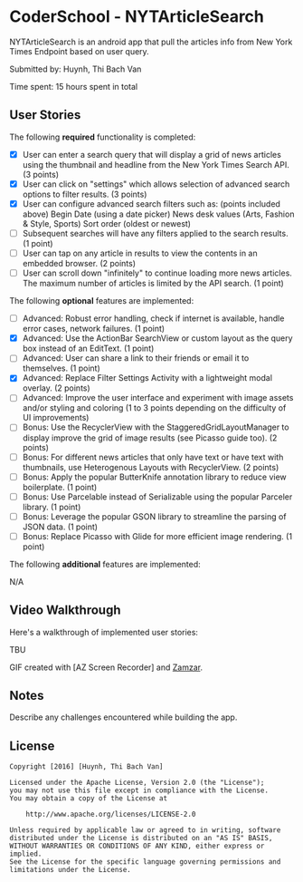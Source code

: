 # CoderSchool - NYTArticleSearch

NYTArticleSearch is an android app that pull the articles info from New York Times Endpoint based on user query.

Submitted by: Huynh, Thi Bach Van

Time spent: 15 hours spent in total

## User Stories

The following **required** functionality is completed:

* [x] User can enter a search query that will display a grid of news articles using the thumbnail and headline from the New York Times Search API. (3 points)
* [x] User can click on "settings" which allows selection of advanced search options to filter results. (3 points)
* [x] User can configure advanced search filters such as: (points included above)
                Begin Date (using a date picker)
                News desk values (Arts, Fashion & Style, Sports)
                Sort order (oldest or newest)
* [ ] Subsequent searches will have any filters applied to the search results. (1 point)
* [ ] User can tap on any article in results to view the contents in an embedded browser. (2 points)
* [ ] User can scroll down "infinitely" to continue loading more news articles. The maximum number of articles is limited by the API search. (1 point)

The following **optional** features are implemented:

* [ ] Advanced: Robust error handling, check if internet is available, handle error cases, network failures. (1 point)
* [x] Advanced: Use the ActionBar SearchView or custom layout as the query box instead of an EditText. (1 point)
* [ ] Advanced: User can share a link to their friends or email it to themselves. (1 point)
* [x] Advanced: Replace Filter Settings Activity with a lightweight modal overlay. (2 points)
* [ ] Advanced: Improve the user interface and experiment with image assets and/or styling and coloring (1 to 3 points depending on the difficulty of UI improvements)
* [ ] Bonus: Use the RecyclerView with the StaggeredGridLayoutManager to display improve the grid of image results (see Picasso guide too). (2 points)
* [ ] Bonus: For different news articles that only have text or have text with thumbnails, use Heterogenous Layouts with RecyclerView. (2 points)
* [ ] Bonus: Apply the popular ButterKnife annotation library to reduce view boilerplate. (1 point)
* [ ] Bonus: Use Parcelable instead of Serializable using the popular Parceler library. (1 point)
* [ ] Bonus: Leverage the popular GSON library to streamline the parsing of JSON data. (1 point)
* [ ] Bonus: Replace Picasso with Glide for more efficient image rendering. (1 point)

The following **additional** features are implemented:

N/A

## Video Walkthrough 

Here's a walkthrough of implemented user stories:

TBU

GIF created with [AZ Screen Recorder] and [Zamzar](http://www.zamzar.com/).

## Notes

Describe any challenges encountered while building the app.

## License

    Copyright [2016] [Huynh, Thi Bach Van]

    Licensed under the Apache License, Version 2.0 (the "License");
    you may not use this file except in compliance with the License.
    You may obtain a copy of the License at

        http://www.apache.org/licenses/LICENSE-2.0

    Unless required by applicable law or agreed to in writing, software
    distributed under the License is distributed on an "AS IS" BASIS,
    WITHOUT WARRANTIES OR CONDITIONS OF ANY KIND, either express or implied.
    See the License for the specific language governing permissions and
    limitations under the License.
